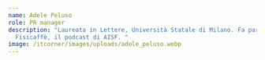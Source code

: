 ```yaml
---
name: Adele Peluso
role: PR manager
description: "Laureata in Lettere, Università Statale di Milano. Fa parte di
  Fisicaffè, il podcast di AISF. "
image: /itcorner/images/uploads/adele_peluso.webp
---
```

